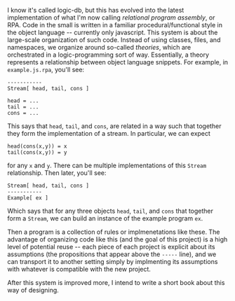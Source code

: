 I know it's called logic-db, but this has evolved into the latest implementation
of what I'm now calling _relational program assembly_, or RPA.  Code in the
small is written in a familiar procedural/functional style in the object language
-- currently only javascript.  This system is about the large-scale organization
of such code.  Instead of using classes, files, and namespaces, we organize
around so-called _theories_, which are orchestrated in a logic-programming sort
of way.  Essentially, a theory represents a relationship between object language
snippets.  For example, in `example.js.rpa`, you'll see:

    -----------
    Stream[ head, tail, cons ]

    head = ...
    tail = ...
    cons = ...

This says that `head`, `tail`, and `cons`, are related in a way such that
together they form the implementation of a stream.  In particular, we can expect

    head(cons(x,y)) = x
    tail(cons(x,y)) = y

for any `x` and `y`.  There can be multiple implementations of this `Stream`
relationship.  Then later, you'll see:

    Stream[ head, tail, cons ]
    -----------
    Example[ ex ]

Which says that for any three objects `head`, `tail`, and `cons` that together
form a `Stream`, we can build an instance of the example program `ex`.

Then a program is a collection of rules or implmenetations like these.  The
advantage of organizing code like this (and the goal of this project) is a
high level of potential reuse -- each piece of each project is explicit about
its assumptions (the propositions that appear above the `-----` line), and we
can transport it to another setting simply by implmenting its assumptions with
whatever is compatible with the new project.

After this system is improved more, I intend to write a short book about this
way of designing. 
